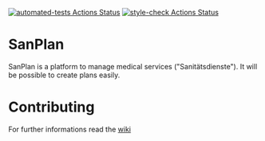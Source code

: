 [![automated-tests Actions Status](https://github.com/Korkmatik/SanPlan/workflows/automated-tests/badge.svg)](https://github.com/Korkmatik/SanPlan/actions?query=workflow%3Atests)
[![style-check Actions Status](https://github.com/Korkmatik/SanPlan/workflows/style-check/badge.svg)](https://github.com/Korkmatik/SanPlan/actions?query=workflow%3Astyle-check)

# SanPlan

SanPlan is a platform to manage medical services ("Sanitätsdienste"). It will be possible to create plans easily.

# Contributing

For further informations read the [wiki](https://github.com/Korkmatik/SanPlan/wiki/Contribute)
